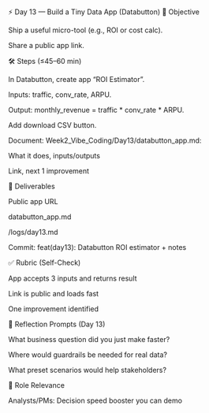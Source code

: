 ⚡ Day 13 — Build a Tiny Data App (Databutton)
📌 Objective

Ship a useful micro-tool (e.g., ROI or cost calc).

Share a public app link.

🛠 Steps (≤45–60 min)

In Databutton, create app “ROI Estimator”.

Inputs: traffic, conv_rate, ARPU.

Output: monthly_revenue = traffic * conv_rate * ARPU.

Add download CSV button.

Document: Week2_Vibe_Coding/Day13/databutton_app.md:

What it does, inputs/outputs

Link, next 1 improvement

📂 Deliverables

Public app URL

databutton_app.md

/logs/day13.md

Commit: feat(day13): Databutton ROI estimator + notes

✅ Rubric (Self-Check)

 App accepts 3 inputs and returns result

 Link is public and loads fast

 One improvement identified

📝 Reflection Prompts (Day 13)

What business question did you just make faster?

Where would guardrails be needed for real data?

What preset scenarios would help stakeholders?

🎯 Role Relevance

Analysts/PMs: Decision speed booster you can demo






